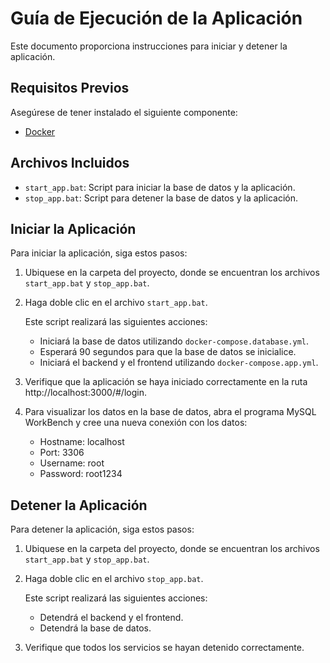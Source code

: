 # Guía de Ejecución de la Aplicación

Este documento proporciona instrucciones para iniciar y detener la aplicación.

## Requisitos Previos

Asegúrese de tener instalado el siguiente componente:
- [Docker](https://www.docker.com/get-started)

## Archivos Incluidos

- `start_app.bat`: Script para iniciar la base de datos y la aplicación.
- `stop_app.bat`: Script para detener la base de datos y la aplicación.

## Iniciar la Aplicación

Para iniciar la aplicación, siga estos pasos:

1. Ubiquese en la carpeta del proyecto, donde se encuentran los archivos `start_app.bat` y `stop_app.bat`.
2. Haga doble clic en el archivo `start_app.bat`.

   Este script realizará las siguientes acciones:
   - Iniciará la base de datos utilizando `docker-compose.database.yml`.
   - Esperará 90 segundos para que la base de datos se inicialice.
   - Iniciará el backend y el frontend utilizando `docker-compose.app.yml`.

3. Verifique que la aplicación se haya iniciado correctamente en la ruta http://localhost:3000/#/login.

4. Para visualizar los datos en la base de datos, abra el programa MySQL WorkBench y cree una nueva conexión con los datos:
   - Hostname: localhost
   - Port: 3306
   - Username: root
   - Password: root1234

## Detener la Aplicación

Para detener la aplicación, siga estos pasos:

1. Ubiquese en la carpeta del proyecto, donde se encuentran los archivos `start_app.bat` y `stop_app.bat`.
2. Haga doble clic en el archivo `stop_app.bat`.

   Este script realizará las siguientes acciones:
   - Detendrá el backend y el frontend.
   - Detendrá la base de datos.

3. Verifique que todos los servicios se hayan detenido correctamente.
